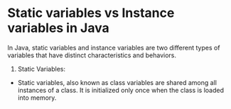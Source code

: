 # Static variables vs Instance variables in Java
In Java, static variables and instance variables are two different types of variables that have distinct characteristics and behaviors.
1. Static Variables:
- Static variables, also known as class variables are shared among all instances of a class. It is initialized only once when the class is loaded into memory.
